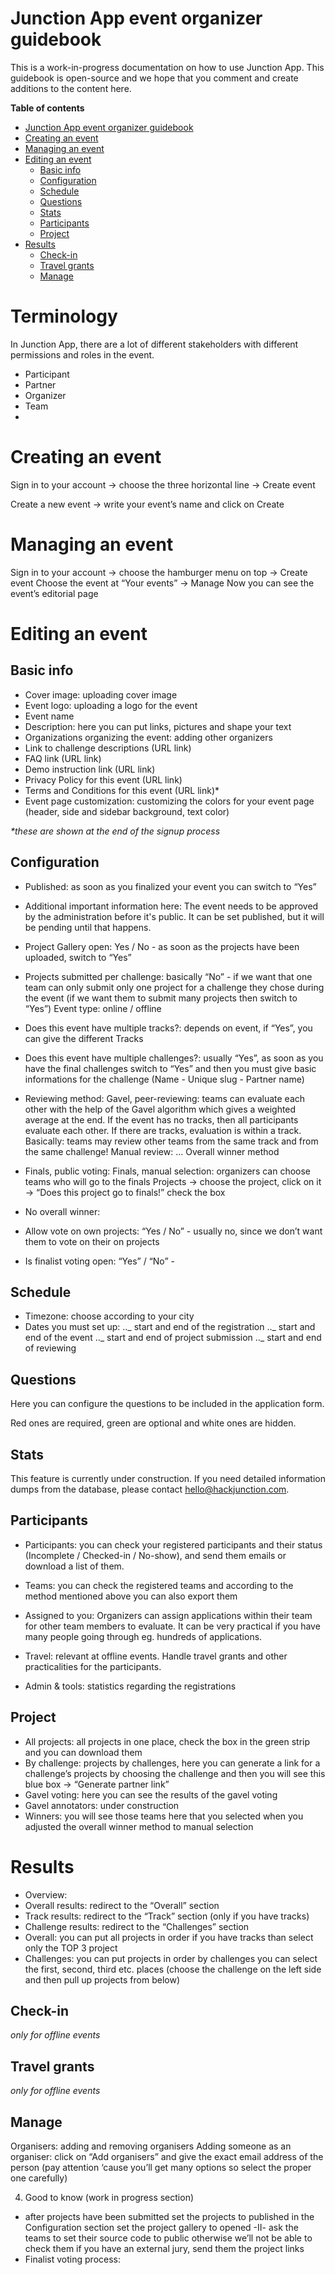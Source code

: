 <!-- TOC ignore:true -->

# Junction App event organizer guidebook

This is a work-in-progress documentation on how to use Junction App. This guidebook is open-source and we hope that you comment and create additions to the content here.

**Table of contents**

<!-- TOC -->

-   [Junction App event organizer guidebook](#junction-app-event-organizer-guidebook)
-   [Creating an event](#creating-an-event)
-   [Managing an event](#managing-an-event)
-   [Editing an event](#editing-an-event)
    -   [Basic info](#basic-info)
    -   [Configuration](#configuration)
    -   [Schedule](#schedule)
    -   [Questions](#questions)
    -   [Stats](#stats)
    -   [Participants](#participants)
    -   [Project](#project)
-   [Results](#results)
    -   [Check-in](#check-in)
    -   [Travel grants](#travel-grants)
    -   [Manage](#manage)

<!-- /TOC -->

# Terminology

In Junction App, there are a lot of different stakeholders with different permissions and roles in the event.

-   Participant
-   Partner
-   Organizer
-   Team
-

# Creating an event

Sign in to your account → choose the three horizontal line → Create event

Create a new event → write your event’s name and click on Create

# Managing an event

Sign in to your account → choose the hamburger menu on top → Create event
Choose the event at “Your events” → Manage
Now you can see the event’s editorial page

# Editing an event

## Basic info

-   Cover image: uploading cover image
-   Event logo: uploading a logo for the event
-   Event name
-   Description: here you can put links, pictures and shape your text
-   Organizations organizing the event: adding other organizers
-   Link to challenge descriptions (URL link)
-   FAQ link (URL link)
-   Demo instruction link (URL link)
-   Privacy Policy for this event (URL link)
-   Terms and Conditions for this event (URL link)\*
-   Event page customization: customizing the colors for your event page (header, side and sidebar background, text color)

_\*these are shown at the end of the signup process_

## Configuration

-   Published: as soon as you finalized your event you can switch to “Yes”
-   Additional important information here: The event needs to be approved by the administration before it's public. It can be set published, but it will be pending until that happens.
-   Project Gallery open: Yes / No - as soon as the projects have been uploaded, switch to “Yes”
-   Projects submitted per challenge: basically “No” - if we want that one team can only submit only one project for a challenge they chose during the event (if we want them to submit many projects then switch to “Yes”)
    Event type: online / offline
-   Does this event have multiple tracks?: depends on event, if “Yes”, you can give the different Tracks
-   Does this event have multiple challenges?: usually “Yes”, as soon as you have the final challenges switch to “Yes” and then you must give basic informations for the challenge (Name - Unique slug - Partner name)
-   Reviewing method:
    Gavel, peer-reviewing: teams can evaluate each other with the help of the Gavel algorithm which gives a weighted average at the end. If the event has no tracks, then all participants evaluate each other. If there are tracks, evaluation is within a track. Basically: teams may review other teams from the same track and from the same challenge!
    Manual review: ...
    Overall winner method
-   Finals, public voting:
    Finals, manual selection: organizers can choose teams who will go to the finals
    Projects → choose the project, click on it → “Does this project go to finals!” check the box

-   No overall winner:
-   Allow vote on own projects: “Yes / No” - usually no, since we don’t want them to vote on their on projects
-   Is finalist voting open: “Yes” / “No” -

## Schedule

-   Timezone: choose according to your city
-   Dates you must set up:
    .._ start and end of the registration
    .._ start and end of the event
    .._ start and end of project submission
    .._ start and end of reviewing

## Questions

Here you can configure the questions to be included in the application form.

Red ones are required, green are optional and white ones are hidden.

## Stats

This feature is currently under construction. If you need detailed information dumps from the database, please contact hello@hackjunction.com.

## Participants

-   Participants: you can check your registered participants and their status (Incomplete / Checked-in / No-show), and send them emails or download a list of them.
-   Teams: you can check the registered teams and according to the method mentioned above you can also export them

-   Assigned to you: Organizers can assign applications within their team for other team members to evaluate. It can be very practical if you have many people going through eg. hundreds of applications.

-   Travel: relevant at offline events. Handle travel grants and other practicalities for the participants.
-   Admin & tools: statistics regarding the registrations

## Project

-   All projects: all projects in one place, check the box in the green strip and you can download them
-   By challenge: projects by challenges, here you can generate a link for a challenge’s projects by choosing the challenge and then you will see this blue box → “Generate partner link”
-   Gavel voting: here you can see the results of the gavel voting
-   Gavel annotators: under construction
-   Winners: you will see those teams here that you selected when you adjusted the overall winner method to manual selection

# Results

-   Overview:
-   Overall results: redirect to the “Overall” section
-   Track results: redirect to the “Track” section (only if you have tracks)
-   Challenge results: redirect to the “Challenges” section
-   Overall: you can put all projects in order if you have tracks than select only the TOP 3 project
-   Challenges: you can put projects in order by challenges you can select the first, second, third etc. places (choose the challenge on the left side and then pull up projects from below)

## Check-in

_only for offline events_

## Travel grants

_only for offline events_

## Manage

Organisers: adding and removing organisers
Adding someone as an organiser: click on “Add organisers” and give the exact email address of the person (pay attention ‘cause you’ll get many options so select the proper one carefully)

4. Good to know (work in progress section)

-   after projects have been submitted
    set the projects to published in the Configuration section
    set the project gallery to opened -II-
    ask the teams to set their source code to public otherwise we’ll not be able to check them
    if you have an external jury, send them the project links
-   Finalist voting process:
